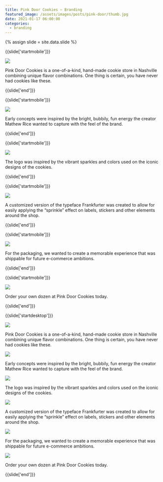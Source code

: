 ```yaml
---
title: Pink Door Cookies — Branding
featured_image: /assets/images/posts/pink-door/thumb.jpg
date: 2021-01-17 06:00:00
categories:
  - branding
---
```


{% assign slide = site.data.slide %}

{{slide['startmobile']}}

<div>
  <img
    class='full-height' 
    src='{{ site.url }}/assets/images/posts/pink-door/pinkdoor-mobile-1.png'
  />
</div>

<p class="bg">Pink Door Cookies is a one-of-a-kind, hand-made cookie store in Nashville combining unique flavor combinations. One thing is certain, you have never had cookies like these.</p>

{{slide['end']}}

{{slide['startmobile']}}

<div>
  <img
    class='full-height' 
    src='{{ site.url }}/assets/images/posts/pink-door/pinkdoor-mobile-2.png'
  />
</div>

<p class="bg-dark">Early concepts were inspired by the bright, bubbily, fun energy the creator Mathew Rice wanted to capture with the feel of the brand.</p>

{{slide['end']}}

{{slide['startmobile']}}

<div>
  <img
    class='full-height' 
    src='{{ site.url }}/assets/images/posts/pink-door/pinkdoor-mobile-3.png'
  />
</div>

<p class="bg-dark">The logo was inspired by the vibrant sparkles and colors used on the iconic designs of the cookies.</p>

{{slide['end']}}

{{slide['startmobile']}}

<div>
  <img
    class='full-height' 
    src='{{ site.url }}/assets/images/posts/pink-door/pinkdoor-mobile-4.png'
  />
</div>

<p class="bg">A customized version of the typeface Frankfurter was created to allow for easily applying the “sprinkle” effect on labels, stickers and other elements around the shop.</p>

{{slide['end']}}

{{slide['startmobile']}}

<div>
  <img
    class='full-height' 
    src='{{ site.url }}/assets/images/posts/pink-door/pinkdoor-mobile-5.png'
  />
</div>

<p class="bg-dark">For the packaging, we wanted to create a memorable experience that was shippable for future e-commerce ambitions. </p>

{{slide['end']}}

{{slide['startmobile']}}

<div>
  <img
    class='full-height' 
    src='{{ site.url }}/assets/images/posts/pink-door/pinkdoor-mobile-6.png'
  />
</div>

<p class="bg-dark">Order your own dozen at Pink Door Cookies today.</p>

{{slide['end']}}


{{slide['startdesktop']}}

<div>
  <img
    class='full-width' 
    src='{{ site.url }}/assets/images/posts/pink-door/pinkdoor-1.jpg'
  />
</div>

<p class="bg">Pink Door Cookies is a one-of-a-kind, hand-made cookie store in Nashville combining unique flavor combinations. One thing is certain, you have never had cookies like these.</p>

<div>
  <img
    src='{{ site.url }}/assets/images/posts/pink-door/pinkdoor-grid-1.png'
  />
</div>

<p class="bg-dark">Early concepts were inspired by the bright, bubbily, fun energy the creator Mathew Rice wanted to capture with the feel of the brand.</p>

<div>
  <img
    src='{{ site.url }}/assets/images/posts/pink-door/pinkdoor-grid-2.png'
  />
</div>

<p class="bg-dark">The logo was inspired by the vibrant sparkles and colors used on the iconic designs of the cookies.</p>

<div>
  <img
    src='{{ site.url }}/assets/images/posts/pink-door/pinkdoor-grid-3.png'
  />
</div>

<p class="bg">A customized version of the typeface Frankfurter was created to allow for easily applying the “sprinkle” effect on labels, stickers and other elements around the shop.</p>

<div>
  <img
    src='{{ site.url }}/assets/images/posts/pink-door/pinkdoor-grid-4.png'
  />
</div>

<p class="bg-dark">For the packaging, we wanted to create a memorable experience that was shippable for future e-commerce ambitions. </p>

<div>
  <img
    src='{{ site.url }}/assets/images/posts/pink-door/pinkdoor-grid-5.png'
  />
</div>

<p class="bg-dark">Order your own dozen at Pink Door Cookies today.</p>

{{slide['end']}}
